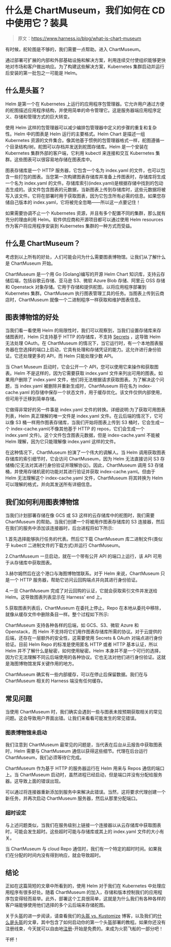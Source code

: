 # 什么是 ChartMuseum，我们如何在 CD 中使用它？装具

> 原文：<https://www.harness.io/blog/what-is-chart-museum>

有时候，舵轮图是不够的，我们需要一点帮助。进入 ChartMuseum。

通过部署可扩展的内部和外部基础设施和解决方案，利用连续交付使组织能够更快地对市场和客户做出响应。为了构建这些解决方案，Kubernetes 集群启动并运行后安装的第一批包之一可能是 Helm。

## 什么是头盔？

Helm 是第一个在 Kubernetes 上运行的应用程序包管理器。它允许用户通过方便的舵图描述应用程序结构，并使用简单的命令管理它。这是服务器端应用程序定义、存储和管理方式的巨大转变。

使用 Helm 这样的包管理器可以减少编排包管理器中定义的步骤的重复和复杂性。Helm 中的图表是 Helm 运行的主要格式。Helm Chart 是描述一组 Kubernetes 资源的文件集合。像其他基于惯例的包管理器格式一样，舵图遵循一个目录结构/树。舵图可以存档并发送到舵图存储库。Helm 是一个安装在 Kubernetes 集群外部的客户端，它利用 kubectl 来连接和交互 Kubernetes 集群。这些图表可以很容易地存储在图表库中。

图表存储库是一个 HTTP 服务器，它包含一个名为 index.yaml 的文件，也可以包含一些打包的图表。当您第一次构建图表存储库并准备上传图表时，存储库将生成一个名为 index.yaml 的文件。存储库索引(index.yaml)是根据存储中找到的包动态生成的。该文件包含图表的元数据，当新图表上传到存储库时，这些元数据将被写入该文件。它将在部署时用于获取图表，因为它包含所有必需的信息。如果您存储自己版本的 index.yaml，它将被完全忽略——所以这一点要记住！

如果需要协调不止一个 Kubernetes 资源，并且有多个配置不同的集群，那么就有充分的理由利用 Helm。软件供应商和开源项目都可以通过使用 Helm resources 作为客户将应用程序安装到 Kubernetes 集群的一种方式而受益。

## 什么是 ChartMuseum？

考虑到以上所有的好处，人们可能会问为什么需要图表博物馆。让我们从了解什么是 ChartMuseum 开始。

ChartMuseum 是一个用 Go (Golang)编写的开源 Helm Chart 知识库，支持云存储后端，包括谷歌云存储、亚马逊 S3、微软 Azure Blob 存储、阿里云 OSS 存储和 Openstack 对象存储。它用于存储和提供舵图，以将应用程序部署到 Kubernetes 集群。ChartMuseum 执行图表管理工具的任务。当图表上传到云商店时，ChartMuseum 就像一个二进制程序一样获取和维护图表信息。

## 图表博物馆的好处

当我们看一看使用 Helm 的局限性时，我们可以观察到，当我们设置存储库来存储图表时，Helm 只支持基于 HTTP 的存储库，不支持 [Secrets](https://harness.io/blog/secrets-management-ci-cd/) ，这导致 Helm 无法处理 OAuth。在 ChartMuseum 的情况下，当它运行时，有一个本地图表服务器在您选择的端口上启动，它具有处理和存储凭证的能力。这允许进行身份验证。它还处理更多的 API，而 Helm 只能处理少数 API。

当 Chart Museum 启动时，它会公开一个 API，您可以使用它来操作和获取图表。Helm 不是这样的，因为它需要获取 index.yaml 文件来列出可用的图表。如果用户删除了 index.yaml 文件，他们将无法根据请求获取图表。为了解决这个问题，当 index.yaml 被删除并重新生成时，ChartMuseum 将在名为 index-cache.yaml 的存储中保存一个状态文件，用于缓存优化。该文件仅供内部使用，但可用于迁移到简单存储。

它做得非常好的另一件事是 index.yaml 文件的转换。详细说明:为了获取可用图表列表，Helm 真正理解的唯一文件是 index.yaml 文件。在云后端的情况下，它可以像 S3 桶一样用作图表存储库，当我们开始将图表上传到 S3 桶时，它会生成一个 index-cache.yaml(不像其他基于 HTTP 的 repos，它们会生成一个 index.yaml 文件)。这个文件包含图表元数据，但是 index-cache.yaml 不能被 Helm 理解，因为它只能理解像 index.yaml 这样的文件。

在这种情况下，ChartMuseum 扮演了一个伟大的调解人。当 Helm 调用获取图表存储库的索引细节时，它会访问 ChartMuseum，因为 Helm 无法直接访问 S3 存储桶(它无法对其进行身份验证并理解协议)。因此，ChartMuseum 调用 S3 存储桶，并使用存储机密的功能对其进行验证并获取 index-cache.yaml。但由于 Helm 无法理解这个 index-cache.yaml 文件，ChartMuseum 将其转换为 Helm 可以理解的格式，并向其发送所有详细信息。

## 我们如何利用图表博物馆

当我们计划部署存储在像 GCS 或 S3 这样的云存储库中的舵图时，我们需要 ChartMuseum 的帮助。当我们创建一个将被用作图表存储库的 S3 连接器，然后在我们的服务中添加该连接器时，后台进程将如下所示:

1.首先选择能够执行任务的代表。然后它下载 ChartMuseum 库二进制文件(类似于 kubectl 二进制文件的下载方式)并运行 ChartMuseum。

2.ChartMuseum 一旦启动，就在一个带有公开 API 的端口上运行，该 API 可用于从存储库中获取图表。

3.赫尔姆然后在这个港口与海图博物馆联系。对于 Helm 来说，ChartMuseum 只是一个 HTTP 服务器，帮助它访问云回购端点并向其进行身份验证。

4.一旦 ChartMuseum 完成了对云回购的认证，它就会获取索引文件并发送给 Helm。这导致图表列表显示在 Harness' end 上。

5.获取图表列表后，ChartMuseum 在委托上停止。Repo 在本地从委托中移除，就像从缓存文件中删除条目一样。整个过程如下所示:

ChartMuseum 支持各种各样的后端，如 GCS、S3、微软 Azure 和 Openstack，而 Helm 不支持将它们用作图表存储库所需的协议。对于云提供的后端，还存在一层额外的安全性，这需要使用 Secrets & OAuth 对端点进行身份验证。目前 Helm Repo 的标准是使用匿名 HTTP 或者 HTTP 基本认证，所以 Helm 并不了解什么是秘密，如何使用秘密。Helm 本身并不是一个可行的选择，因为它无法理解不同云后端使用的各种协议。它也无法对他们进行身份验证。这就是海图博物馆发挥关键作用的地方。

ChartMuseum 确实有一些内部缓存，可以在停止后保留数据。我们在与 ChartMuseum 相关的 Harness 端没有任何缓存。

## 常见问题

当使用 ChartMuseum 时，我们确实会遇到一些与图表未按预期获取相关的常见问题。这会导致用户界面出错。让我们来看看可能发生的常见错误。

### 图表博物馆未启动

我们注意到 ChartMuseum 最常见的问题是，当代表在后台从云报告中获取图表时，Helm 需要与 ChartMuseum 通信以获得这些细节。代理在后台运行 ChartMuseum，我们必须等待它完成。

ChartMuseum 作为基于 HTTP 的服务器运行在 Helm 用来与 Repos 通信的端口上。当 ChartMuseum 启动时，虽然进程已经启动，但是端口并没有分配给服务器。这导致上面的错误出现。

可以通过将连接器重新添加到服务中来解决此错误。当然，这将要求代理创建一个新任务，并再次启动 ChartMuseum 服务器，然后从那里分配端口。

### 超时设定

与上述问题类似，当我们在服务级别上链接一个连接器以从云存储库中获取图表时，可能会发生超时。这些超时可能与存储库或其上的 index.yaml 文件的大小有关。

当 ChartMuseum 与 cloud Repo 通信时，我们有一个特定的超时时间。如果我们在分配的时间内没有得到响应，就会导致超时。

## 结论

正如在这篇简短的文章中所看到的，使用 Helm 对于我们在 Kubernetes 中处理应用程序有很多好处。随着 ChartMuseum 的加入，存储和版本控制我们的应用程序包变得轻而易举。此外，部署这个工具很简单，这就是为什么我们有各种各样的客户端能够使用他们选择的多个云后端来存储舵图。

关于头盔的进一步阅读，请查看我们的[头盔 vs. Kustomize](https://harness.io/blog/helm-vs-kustomize/) 博客，以及我们的[什么是头盔](https://harness.io/blog/what-is-helm/)的文章，其中包含了如何启动你的第一个头盔部署的教程。如果你还没有注册线束，今天就可以自由地[注册](https://app.harness.io/auth/#/signup/)-开始是免费的。来成为火箭飞船的一部分吧！

干杯！
